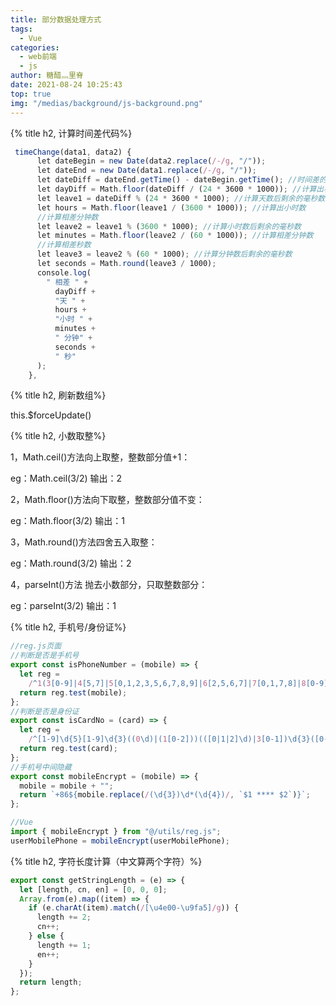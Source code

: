 ```yaml
---
title: 部分数据处理方式
tags:
  - Vue
categories:
  - web前端
  - js
author: 糖醋灬里脊
date: 2021-08-24 10:25:43
top: true
img: "/medias/background/js-background.png"
---
```


{% title h2, 计算时间差代码%}

```javascript
 timeChange(data1, data2) {
      let dateBegin = new Date(data2.replace(/-/g, "/"));
      let dateEnd = new Date(data1.replace(/-/g, "/"));
      let dateDiff = dateEnd.getTime() - dateBegin.getTime(); //时间差的毫秒数
      let dayDiff = Math.floor(dateDiff / (24 * 3600 * 1000)); //计算出相差天数
      let leave1 = dateDiff % (24 * 3600 * 1000); //计算天数后剩余的毫秒数
      let hours = Math.floor(leave1 / (3600 * 1000)); //计算出小时数
      //计算相差分钟数
      let leave2 = leave1 % (3600 * 1000); //计算小时数后剩余的毫秒数
      let minutes = Math.floor(leave2 / (60 * 1000)); //计算相差分钟数
      //计算相差秒数
      let leave3 = leave2 % (60 * 1000); //计算分钟数后剩余的毫秒数
      let seconds = Math.round(leave3 / 1000);
      console.log(
        " 相差 " +
          dayDiff +
          "天 " +
          hours +
          "小时 " +
          minutes +
          " 分钟" +
          seconds +
          " 秒"
      );
    },

```

{% title h2, 刷新数组%}

this.$forceUpdate()

{% title h2, 小数取整%}

1，Math.ceil()方法向上取整，整数部分值+1：

eg：Math.ceil(3/2) 输出：2

2，Math.floor()方法向下取整，整数部分值不变：

eg：Math.floor(3/2) 输出：1

3，Math.round()方法四舍五入取整：

eg：Math.round(3/2) 输出：2

4，parseInt()方法 抛去小数部分，只取整数部分：

eg：parseInt(3/2) 输出：1

{% title h2, 手机号/身份证%}

```js
//reg.js页面
//判断是否是手机号
export const isPhoneNumber = (mobile) => {
  let reg =
    /^1(3[0-9]|4[5,7]|5[0,1,2,3,5,6,7,8,9]|6[2,5,6,7]|7[0,1,7,8]|8[0-9]|9[1,8,9])\d{8}$/;
  return reg.test(mobile);
};
//判断是否是身份证
export const isCardNo = (card) => {
  let reg =
    /^[1-9]\d{5}[1-9]\d{3}((0\d)|(1[0-2]))(([0|1|2]\d)|3[0-1])\d{3}([0-9]|X)$/;
  return reg.test(card);
};
//手机号中间隐藏
export const mobileEncrypt = (mobile) => {
  mobile = mobile + "";
  return `+86${mobile.replace(/(\d{3})\d*(\d{4})/, `$1 **** $2`)}`;
};

//Vue
import { mobileEncrypt } from "@/utils/reg.js";
userMobilePhone = mobileEncrypt(userMobilePhone);
```

{% title h2, 字符长度计算（中文算两个字符）%}

```js
export const getStringLength = (e) => {
  let [length, cn, en] = [0, 0, 0];
  Array.from(e).map((item) => {
    if (e.charAt(item).match(/[\u4e00-\u9fa5]/g)) {
      length += 2;
      cn++;
    } else {
      length += 1;
      en++;
    }
  });
  return length;
};
```

